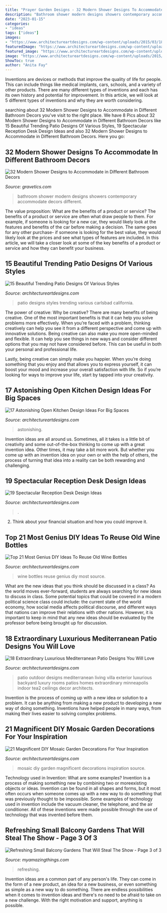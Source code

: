 ```yaml
---
title: "Prayer Garden Designs - 32 Modern Shower Designs To Accommodate In Different Bathroom Decors"
description: "Bathroom shower modern designs showers contemporary accommodate decors different"
date: "2023-01-15"
categories:
- "ideas"
tags: ["ideas"]
images:
- "https://www.architectureartdesigns.com/wp-content/uploads/2015/03/18-Extraordinary-Luxurious-Mediterranean-Patio-Designs-You-Will-Love-13-630x956.jpg"
featuredImage: "https://www.architectureartdesigns.com/wp-content/uploads/2015/07/449.jpg"
featured_image: "https://www.architectureartdesigns.com/wp-content/uploads/2015/03/18-Extraordinary-Luxurious-Mediterranean-Patio-Designs-You-Will-Love-13-630x956.jpg"
image: "https://www.architectureartdesigns.com/wp-content/uploads/2015/03/18-Extraordinary-Luxurious-Mediterranean-Patio-Designs-You-Will-Love-13-630x956.jpg"
ShowToc: true
author: "Anita Fay"
---
```



Inventions are devices or methods that improve the quality of life for people. This can include things like medical implants, cars, schools, and a variety of other products. There are many different types of inventions and each has its own history and potential for improvement. In this article, we will look at 5 different types of inventions and why they are worth considering.

	

		
searching about 32 Modern Shower Designs to Accommodate in Different Bathroom Decors you've visit to the right place. We have 8 Pics about 32 Modern Shower Designs to Accommodate in Different Bathroom Decors like 15 Beautiful Trending Patio Designs Of Various Styles, 19 Spectacular Reception Desk Design Ideas and also 32 Modern Shower Designs to Accommodate in Different Bathroom Decors. Here you go:
		
    
## 32 Modern Shower Designs To Accommodate In Different Bathroom Decors

<img loading=lazy src="https://www.gravetics.com/wp-content/uploads/2017/05/Showers-In-Contemporary-Bathroom.jpg" onerror="this.onerror=null;this.src='https://tse2.mm.bing.net/th?id=OIP.cO2hzDdDdQO0AmwGVg-WcgHaKK&amp;pid=15.1';" alt="32 Modern Shower Designs to Accommodate in Different Bathroom Decors">

_Source: gravetics.com_

>bathroom shower modern designs showers contemporary accommodate decors different. 

	

The value proposition: What are the benefits of a product or service?
The benefits of a product or service are often what draw people to them. For example, if someone is looking for a new car, they would likely look at the features and benefits of the car before making a decision. The same goes for any other purchase- if someone is looking for the best value, they would likely look at the prices and see what types of features are included. In this article, we will take a closer look at some of the key benefits of a product or service and how they can benefit your business.

    
## 15 Beautiful Trending Patio Designs Of Various Styles

<img loading=lazy src="https://www.architectureartdesigns.com/wp-content/uploads/2014/09/15-Beautiful-Trending-Patio-Designs-Of-Various-Styles-7-630x861.jpg" onerror="this.onerror=null;this.src='https://tse4.mm.bing.net/th?id=OIP.CUQ4WHQ7bvw3T9lFrRkm9gHaKH&amp;pid=15.1';" alt="15 Beautiful Trending Patio Designs Of Various Styles">

_Source: architectureartdesigns.com_

>patio designs styles trending various carlsbad california. 

	

The power of creative: Why be creative?
There are many benefits of being creative. One of the most important benefits is that it can help you solve problems more effectively. When you’re faced with a problem, thinking creatively can help you see it from a different perspective and come up with innovative solutions.
Being creative can also make you more open-minded and flexible. It can help you see things in new ways and consider different options that you may not have considered before. This can be useful in both your personal and professional life.

Lastly, being creative can simply make you happier. When you’re doing something that you enjoy and that allows you to express yourself, it can boost your mood and increase your overall satisfaction with life. So if you’re looking for ways to improve your life, start by tapped into your creativity.

    
## 17 Astonishing Open Kitchen Design Ideas For Big Spaces

<img loading=lazy src="https://www.architectureartdesigns.com/wp-content/uploads/2015/09/199.jpg" onerror="this.onerror=null;this.src='https://tse4.mm.bing.net/th?id=OIP.2lSraOy0tVyb-odS1ymdgwHaFj&amp;pid=15.1';" alt="17 Astonishing Open Kitchen Design Ideas For Big Spaces">

_Source: architectureartdesigns.com_

>astonishing. 

	

Invention ideas are all around us. Sometimes, all it takes is a little bit of creativity and some out-of-the-box thinking to come up with a great invention idea. Other times, it may take a bit more work. But whether you come up with an invention idea on your own or with the help of others, the process of turning that idea into a reality can be both rewarding and challenging.

    
## 19 Spectacular Reception Desk Design Ideas

<img loading=lazy src="https://www.architectureartdesigns.com/wp-content/uploads/2015/07/449.jpg" onerror="this.onerror=null;this.src='https://tse1.mm.bing.net/th?id=OIP.3rbOerBYs5IqoH-n7sNTxgHaFc&amp;pid=15.1';" alt="19 Spectacular Reception Desk Design Ideas">

_Source: architectureartdesigns.com_

>. 

	

2. Think about your financial situation and how you could improve it.

    
## Top 21 Most Genius DIY Ideas To Reuse Old Wine Bottles

<img loading=lazy src="https://www.architectureartdesigns.com/wp-content/uploads/2015/09/11108.jpg" onerror="this.onerror=null;this.src='https://tse1.mm.bing.net/th?id=OIP.XOsQbLvx-hDdqBIwOi7CBAHaLG&amp;pid=15.1';" alt="Top 21 Most Genius DIY Ideas To Reuse Old Wine Bottles">

_Source: architectureartdesigns.com_

>wine bottles reuse genius diy most source. 

	

What are the new ideas that you think should be discussed in a class?
As the world moves ever-forward, students are always searching for new ideas to discuss in class. Some potential topics that could be covered in a modern political science class could include: the current state of the world economy, how social media affects political discourse, and different ways that nations can improve their relations with other nations. However, it is important to keep in mind that any new ideas should be evaluated by the professor before being brought up for discussion.

    
## 18 Extraordinary Luxurious Mediterranean Patio Designs You Will Love

<img loading=lazy src="https://www.architectureartdesigns.com/wp-content/uploads/2015/03/18-Extraordinary-Luxurious-Mediterranean-Patio-Designs-You-Will-Love-13-630x956.jpg" onerror="this.onerror=null;this.src='https://tse1.mm.bing.net/th?id=OIP.WVrwV5Y6cF_mJPdC3b-PpQHaLP&amp;pid=15.1';" alt="18 Extraordinary Luxurious Mediterranean Patio Designs You Will Love">

_Source: architectureartdesigns.com_

>patio outdoor designs mediterranean living villa exterior luxurious backyard luxury rooms patios homes extraordinary minneapolis indoor tea2 ceilings decor architects. 

	

Invention is the process of coming up with a new idea or solution to a problem. It can be anything from making a new product to developing a new way of doing something. Inventions have helped people in many ways, from making their lives easier to solving complex problems.

    
## 21 Magnificent DIY Mosaic Garden Decorations For Your Inspiration

<img loading=lazy src="https://www.architectureartdesigns.com/wp-content/uploads/2016/05/18-11.jpg" onerror="this.onerror=null;this.src='https://tse3.mm.bing.net/th?id=OIP.jLA4RqaS6rVY6AO0U3FT6QHaKx&amp;pid=15.1';" alt="21 Magnificent DIY Mosaic Garden Decorations For Your Inspiration">

_Source: architectureartdesigns.com_

>mosaic diy garden magnificent decorations inspiration source. 

	

Technology used in Invention: What are some examples?
Invention is a process of making something new by combining two or moreexisting objects or ideas. Invention can be found in all shapes and forms, but it most often occurs when someone comes up with a new way to do something that was previously thought to be impossible. 
Some examples of technology used in invention include the vacuum cleaner, the telephone, and the air conditioner. All of these inventions were made possible through the use of technology that was invented before them.

    
## Refreshing Small Balcony Gardens That Will Steal The Show - Page 3 Of 3

<img loading=lazy src="https://myamazingthings.com/wp-content/uploads/2017/04/Small-Balcony-Garden-ideas-3.jpg" onerror="this.onerror=null;this.src='https://tse4.mm.bing.net/th?id=OIP.nKrD3nrKu6oEonUyjamFxgHaLH&amp;pid=15.1';" alt="Refreshing Small Balcony Gardens That Will Steal The Show - Page 3 of 3">

_Source: myamazingthings.com_

>refreshing. 

	

Invention ideas are a common part of any person's life. They can come in the form of a new product, an idea for a new business, or even something as simple as a new way to do something. There are endless possibilities when it comes to invention ideas and there's no need to be afraid to take on a new challenge. With the right motivation and support, anything is possible.


